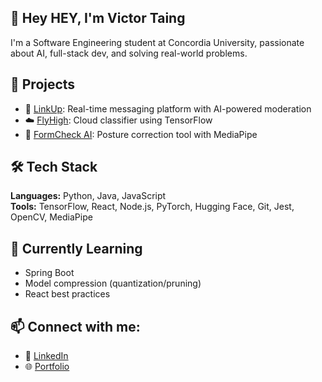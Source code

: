 ## 👋 Hey HEY, I'm Victor Taing

I'm a Software Engineering student at Concordia University, passionate about AI, full-stack dev, and solving real-world problems.

## 🚀 Projects

- 🔗 [LinkUp](https://github.com/antholim/LinkUp): Real-time messaging platform with AI-powered moderation
- ☁️ [FlyHigh](https://github.com/vtaing10/FlyHigh): Cloud classifier using TensorFlow
- 🧍 [FormCheck AI](https://devpost.com/software/fitnesscheck-ai): Posture correction tool with MediaPipe

## 🛠 Tech Stack

**Languages:** Python, Java, JavaScript  
**Tools:** TensorFlow, React, Node.js, PyTorch, Hugging Face, Git, Jest, OpenCV, MediaPipe

## 🌱 Currently Learning
- Spring Boot
- Model compression (quantization/pruning)
- React best practices

## 📫 Connect with me:
- 💼 [LinkedIn](https://www.linkedin.com/in/victor-taing)
- 🌐 [Portfolio](https://vtaing-portfolio.netlify.app)
